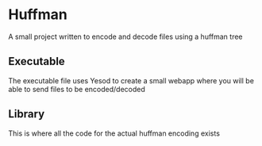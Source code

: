 # Huffman

A small project written to encode and decode files using a huffman tree

## Executable
The executable file uses Yesod to create a small webapp where you will be able to send files to be encoded/decoded

## Library
This is where all the code for the actual huffman encoding exists